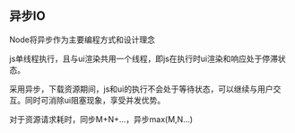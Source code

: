 ## 异步IO

Node将异步作为主要编程方式和设计理念

js单线程执行，且与ui渲染共用一个线程，即js在执行时ui渲染和响应处于停滞状态。

采用异步，下载资源期间，js和ui的执行不会处于等待状态，可以继续与用户交互。同时可消除ui阻塞现象，享受并发优势。

对于资源请求耗时，同步M+N+...，异步max(M,N...)